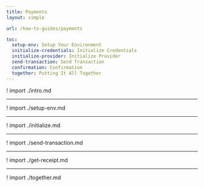 ```yaml
---
title: Payments
layout: simple

url: /how-to-guides/payments

toc:
  setup-env: Setup Your Environment
  initialize-credentials: Initialize Credentials
  initialize-provider: Initialize Provider
  send-transaction: Send Transaction
  confirmation: Confirmation
  together: Putting It All Together
---
```


! import ./intro.md

---

! import ./setup-env.md

---

! import ./initialize.md

---

! import ./send-transaction.md

---

! import ./get-receipt.md

---

! import ./together.md

